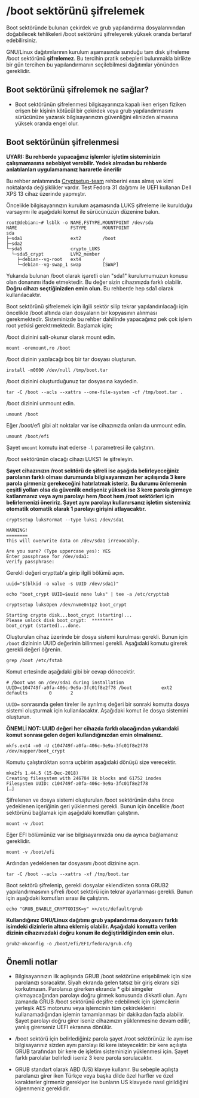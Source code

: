 # /boot sektörünü şifrelemek

Boot sektöründe bulunan çekirdek ve grub yapılandırma dosyalarınından doğabilecek tehlikeleri /boot sektörünü şifreleyerek yüksek oranda bertaraf edebilirsiniz.

GNU/Linux dağıtımlarının kurulum aşamasında sunduğu tam disk şifreleme /boot sektörünü **şifrelemez**. Bu tercihin pratik sebepleri bulunmakla birlikte bir gün tercihen bu yapılandırmanın seçilebilmesi dağıtımlar yönünden gereklidir.

## Boot sektörünü şifrelemek ne sağlar?

* Boot sektörünün şifrelenmesi bilgisayarınıza kapalı iken erişen fiziken erişen bir kişinin kötücül bir çekirdek veya grub yapılandırmasını sürücünüze yazarak bilgisayarınızın güvenliğini elinizden almasına yüksek oranda engel olur. 

## Boot sektörünün şifrelenmesi

**UYARI: Bu rehberde yapacağınız işlemler işletim sisteminizin çalışmamasına sebebiyet verebilir. Yedek almadan bu rehberde anlatılanları uygulamamanız hararetle önerilir**

Bu rehber anlatımında [Cryptsetup-team](https://cryptsetup-team.pages.debian.net/cryptsetup/encrypted-boot.html) rehberini esas almış ve kimi noktalarda değişiklikler vardır. Test Fedora 31 dağıtımı ile UEFI kullanan Dell XPS 13 cihaz üzerinde yapmıştır.

Öncelikle bilgisayarınızın kurulum aşamasında LUKS şifreleme ile kurulduğu varsayımı ile aşağıdaki komut ile sürücünüzün düzenine bakın.

```
root@debian:~# lsblk -o NAME,FSTYPE,MOUNTPOINT /dev/sda
NAME                    FSTYPE      MOUNTPOINT
sda
├─sda1                  ext2        /boot
├─sda2
└─sda5                  crypto_LUKS
  └─sda5_crypt          LVM2_member
    ├─debian--vg-root   ext4        /
    └─debian--vg-swap_1 swap        [SWAP]
```
Yukarıda bulunan /boot olarak işaretli olan "sda1" kurulumumuzun konusu olan donanımı ifade etmektedir. Bu değer sizin cihazınızda farklı olabilir. **Doğru cihazı seçtiğinizden emin olun.** Bu rehberde hep sda1 olarak kullanılacaktır.

Boot sektörünü şifrelemek için ilgili sektör silip tekrar yapılandırılacağı için öncelikle /boot altında olan dosyaların bir kopyasının alınması gerekmektedir. Sisteminizde bu rehber dahilinde yapacağınız pek çok işlem root yetkisi gerektrmektedir. Başlamak için;

/boot dizinini salt-okunur olarak mount edin.

`mount -oremount,ro /boot`

/boot dizinin yazılacağı boş bir tar dosyası oluşturun.

`install -m0600 /dev/null /tmp/boot.tar`

/boot dizinini oluşturduğunuz tar dosyasına kaydedin.

`tar -C /boot --acls --xattrs --one-file-system -cf /tmp/boot.tar .`

/boot dizinini unmount edin.

`umount /boot`

Eğer /boot/efi gibi alt noktalar var ise cihazınızda onları da unmount edin.

`umount /boot/efi`

Şayet `umount` komutu inat ederse `-l` parametresi ile çalıştırın.

/boot sektörünün olacağı cihazı LUKS1 ile şifreleyin.

**Şayet cihazınızın /root sektörü de şifreli ise aşağıda belirleyeceğiniz parolanın farklı olması durumunda bilgisayarınızın her açılışında 3 kere parola girmeniz gerekeceğini hatırlatmak isteriz. Bu durumu önlemenin çeşitli yolları olsa da güvenlik endişeniz yüksek ise 3 kere parola girmeye katlanmanız veya aynı parolayı hem /boot hem /root sektörleri için belirlemenizi öneririz. Şayet aynı parolayı kullanırsanız işletim sisteminiz otomatik otomatik olarak 1 parolayı girişini atlayacaktır.**

```
cryptsetup luksFormat --type luks1 /dev/sda1

WARNING!
========
This will overwrite data on /dev/sda1 irrevocably.

Are you sure? (Type uppercase yes): YES
Enter passphrase for /dev/sda1:
Verify passphrase:
```
Gerekli değeri crypttab'a girip ilgili bölümü açın.

`uuid="$(blkid -o value -s UUID /dev/sda1)"`

`echo "boot_crypt UUID=$uuid none luks" | tee -a /etc/crypttab`

`cryptsetup luksOpen /dev/nvme0n1p2 boot_crypt`


```
Starting crypto disk...boot_crypt (starting)...
Please unlock disk boot_crypt:  ********
boot_crypt (started)...done.

```

Oluşturulan cihaz üzerinde bir dosya sistemi kurulması gerekli. Bunun için `/boot` dizininin UUID değerinin bilinmesi gerekli. Aşağıdaki komutu girerek gerekli değeri öğrenin.

`grep /boot /etc/fstab`

Komut ertesinde aşağıdaki gibi bir cevap dönecektir.

```
# /boot was on /dev/sda1 during installation
UUID=c104749f-a0fa-406c-9e9a-3fc01f8e2f78 /boot           ext2    defaults        0       2
```

`UUID=` sonrasında gelen tireler ile ayrılmış değeri bir sonraki komutta dosya sistemi oluşturmak için kullanılacaktır. Aşağıdaki komut ile dosya sistemini oluşturun.

**ÖNEMLİ NOT: UUID değeri her cihazda farklı olacağından yukarıdaki komut sonrası gelen değeri kullandığınızdan emin olmalısınız.**

`mkfs.ext4 -m0 -U c104749f-a0fa-406c-9e9a-3fc01f8e2f78 /dev/mapper/boot_crypt`

Komutu çalıştırdıktan sonra uçbirim aşağıdaki dönüşü size verecektir.

```
mke2fs 1.44.5 (15-Dec-2018)
Creating filesystem with 246784 1k blocks and 61752 inodes
Filesystem UUID: c104749f-a0fa-406c-9e9a-3fc01f8e2f78
[…]
```

Şifrelenen ve dosya sistemi oluşturulan /boot sektörünün daha önce yedeklenen içeriğinin geri yüklenmesi gerekli. Bunun için öncelikle /boot sektörünü bağlamak için aşağıdaki komutları çalıştırın.

`mount -v /boot`

Eğer EFI bölümünüz var ise bilgisayarınızda onu da ayrıca bağlamanız gereklidir.

`mount -v /boot/efi`

Ardından yedeklenen tar dosyasını /boot dizinine açın.

`tar -C /boot --acls --xattrs -xf /tmp/boot.tar`

Boot sektörü şifrelenip, gerekli dosyalar eklendikten sonra GRUB2 yapılandırmasının şifreli /boot sektörü için tekrar ayarlanması gerekli. Bunun için aşağıdaki komutları sırası ile çalıştırın.

`echo "GRUB_ENABLE_CRYPTODISK=y" >>/etc/default/grub`

**Kullandığınız GNU/Linux dağıtımı grub yapılandırma dosyasını farklı isimdeki dizinlerin altına eklemiş olabilir. Aşağıdaki komutta verilen dizinin cihazınızdaki doğru konum ile değiştirildiğinden emin olun.**

`grub2-mkconfig -o /boot/efi/EFI/fedora/grub.cfg`

## Önemli notlar

* Bilgisayarınızın ilk açılışında GRUB /boot sektörüne erişebilmek için size parolanızı soracaktır. Siyah ekranda gelen tatsız bir giriş ekranı sizi korkutmasın. Parolanızı girerken ekranda * gibi simgeler çıkmayacağından parolayı doğru girmek konusunda dikkatli olun. Aynı zamanda GRUB /boot sektörünü deşifre edebilmek için işlemcilerin yerleşik AES motorunu veya işlemcinin tüm çekirdeklerini kullanamadığından işlemin tamamlanması bir dakikadan fazla alabilir. Şayet parolayı doğru girer iseniz cihazınızın yüklenmesine devam edilir, yanlış girerseniz UEFI ekranına dönülür.

* /boot sektörü için belirlediğiniz parola şayet /root sektörünüz ile aynı ise bilgisayarınız sizden aynı parolayı iki kere isteyecektir: bir kere açılışta GRUB tarafından bir kere de işletim sisteminizin yüklenmesi için. Şayet farklı parolalar belirledi iseniz 3 kere parola sorulacaktır.

* GRUB standart olarak ABD (US) klavye kullanır. Bu sebeple açılışta parolanızı girer iken Türkçe veya başka dilde özel harfler ve özel karakterler girmeniz gerekiyor ise bunların US klavyede nasıl girildiğini öğrenmeniz gereklidir.
